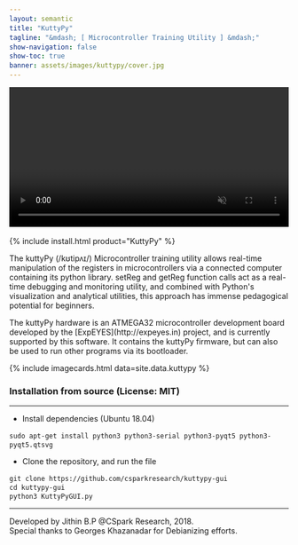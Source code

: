 ```yaml
---
layout: semantic
title: "KuttyPy"
tagline: "&mdash; [ Microcontroller Training Utility ] &mdash;"
show-navigation: false
show-toc: true
banner: assets/images/kuttypy/cover.jpg
---
```


<div class="ui center aligned container" style="max-width: 700px !important;">
<video width="100%" autoplay loop muted playsinline>
  <source src="assets/images/kuttypy/main.mp4" type="video/mp4" />
  <img src="assets/images/kuttypy/main.gif" title="Your browser does not support the <video> tag">
</video>
</div>

{% include install.html product="KuttyPy"  %}

<div class="ui blue segment raised" >
<p>The kuttyPy (/kʊtipʌɪ/) Microcontroller training utility allows real-time manipulation of the registers in microcontrollers via a connected computer containing its python library.  setReg and getReg function calls act as a real-time debugging and monitoring utility, and combined with Python's visualization and analytical utilities, this approach has immense pedagogical potential for beginners. </p>
<p markdown="1">The kuttyPy hardware is an ATMEGA32 microcontroller development board developed by the [ExpEYES](http://expeyes.in) project, and is currently supported by this software. It contains the kuttyPy firmware, but can also be used to run other programs via its bootloader.</p>
</div>

{% include imagecards.html data=site.data.kuttypy %}

### Installation from source (License: MIT)
---

+ Install dependencies (Ubuntu 18.04)

```shell
sudo apt-get install python3 python3-serial python3-pyqt5 python3-pyqt5.qtsvg
```
+ Clone the repository, and run the file

```shell
git clone https://github.com/csparkresearch/kuttypy-gui
cd kuttypy-gui
python3 KuttyPyGUI.py
```



---
Developed by Jithin B.P @CSpark Research, 2018.  
Special thanks to Georges Khazanadar for Debianizing efforts.
